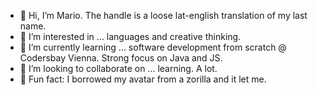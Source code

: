 - 👋 Hi, I’m Mario. The handle is a loose lat-english translation of my last name.
- 👀 I’m interested in ... languages and creative thinking.
- 🌱 I’m currently learning ... software development from scratch @ Codersbay Vienna. Strong focus on Java and JS.
- 💞️ I’m looking to collaborate on ... learning. A lot.
- 🦡 Fun fact: I borrowed my avatar from a zorilla and it let me. 

<!---
mountsolaris/mountsolaris is a ✨ special ✨ repository because its `README.md` (this file) appears on your GitHub profile.
You can click the Preview link to take a look at your changes.
--->
